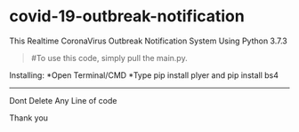 # covid-19-outbreak-notification

This Realtime CoronaVirus Outbreak Notification System Using Python 3.7.3

> #To use this code, simply pull the main.py.

Installing:
*Open Terminal/CMD
*Type pip install plyer and pip install bs4

***
Dont Delete Any Line of code

Thank you
